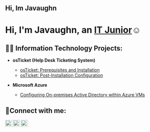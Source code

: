 ## Hi, Im Javaughn
<h1>Hi, I'm Javaughn, an <a href="https://linkedin.com/in/JxyIT">IT Junior</a>☺</h1>

<h2>👨‍💻 Information Technology Projects:</h2>

- <b>osTicket (Help Desk Ticketing System)</b>
  - [osTicket: Prerequisites and Installation](https://github.com/JxyIT/osticket-prereqs)
  - [osTicket: Post-Installation Configuration](https://github.com/joshmadakorcc/post-install-config)
 
- <b>Microsoft Azure</b>
  - [Configuring On-premises Active Directory within Azure VMs](https://github.com/joshmadakorcc/configure-ad)
  
<h2>🤳Connect with me:</h2>

[<img align="left" alt="Josh | Twitter" width="22px" src="https://cdn.jsdelivr.net/npm/simple-icons@v3/icons/twitter.svg" />][twitter]
[<img align="left" alt="Josh | LinkedIn" width="22px" src="https://cdn.jsdelivr.net/npm/simple-icons@v3/icons/linkedin.svg" />][linkedin]
[<img align="left" alt="Josh | Instagram" width="22px" src="https://cdn.jsdelivr.net/npm/simple-icons@v3/icons/instagram.svg" />][instagram]

[twitter]: https://twitter.com/Josh
[instagram]: https://www.instagram.com/Josh
[linkedin]: https://linkedin.com/in/Josh

